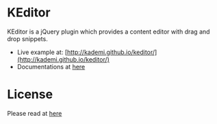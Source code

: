 # KEditor
KEditor is a jQuery plugin which provides a content editor with drag and drop snippets.
  * Live example at: [http://kademi.github.io/keditor/](http://kademi.github.io/keditor/)
  * Documentations at [here](./docs/index.md)

# License
Please read at [here](./LICENSE.md)
